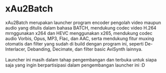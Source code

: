 # xAu2Batch
xAu2Batch merupakan launcher program encoder pengolah video maupun audio yang ditulis dalam bahasa BATCH, mendukung codec video H.264 mrnggunakan x264 dan HEVC menggunakan x265, mendukung codec audio Vorbis, Opus, MP3, Flac, dan AAC, serta mendukung fitur muxing otomatis dan filter yang sudah di build dengan program ini, seperti De-Interlacer, Debanding, Decimate, dan filter basic AviSynth lainnya.
<br/><br/>
Launcher ini masih dalam tahap pengembangan dan terbuka untuk siapa saja yang ingin berpartisipasi dalam pengembangan launcher ini :D
<br/><br/>


